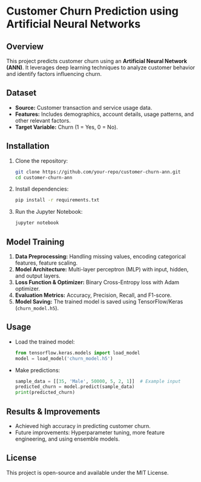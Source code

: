 # Customer Churn Prediction using Artificial Neural Networks

## Overview
This project predicts customer churn using an **Artificial Neural Network (ANN)**. It leverages deep learning techniques to analyze customer behavior and identify factors influencing churn.

## Dataset
- **Source:** Customer transaction and service usage data.
- **Features:** Includes demographics, account details, usage patterns, and other relevant factors.
- **Target Variable:** Churn (1 = Yes, 0 = No).

## Installation
1. Clone the repository:
   ```bash
   git clone https://github.com/your-repo/customer-churn-ann.git
   cd customer-churn-ann
   ```
2. Install dependencies:
   ```bash
   pip install -r requirements.txt
   ```
3. Run the Jupyter Notebook:
   ```bash
   jupyter notebook
   ```

## Model Training
1. **Data Preprocessing:** Handling missing values, encoding categorical features, feature scaling.
2. **Model Architecture:** Multi-layer perceptron (MLP) with input, hidden, and output layers.
3. **Loss Function & Optimizer:** Binary Cross-Entropy loss with Adam optimizer.
4. **Evaluation Metrics:** Accuracy, Precision, Recall, and F1-score.
5. **Model Saving:** The trained model is saved using TensorFlow/Keras (`churn_model.h5`).

## Usage
- Load the trained model:
  ```python
  from tensorflow.keras.models import load_model
  model = load_model('churn_model.h5')
  ```
- Make predictions:
  ```python
  sample_data = [[35, 'Male', 50000, 5, 2, 1]]  # Example input
  predicted_churn = model.predict(sample_data)
  print(predicted_churn)
  ```

## Results & Improvements
- Achieved high accuracy in predicting customer churn.
- Future improvements: Hyperparameter tuning, more feature engineering, and using ensemble models.

## License
This project is open-source and available under the MIT License.
